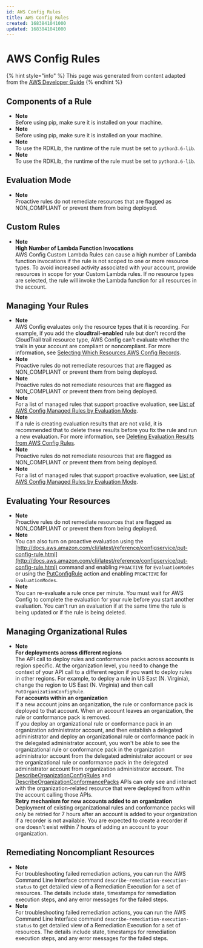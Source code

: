 ```yaml
---
id: AWS Config Rules
title: AWS Config Rules
created: 1683841041000
updated: 1683841041000
---
```

# AWS Config Rules

{% hint style="info" %}
This page was generated from content adapted from the [AWS Developer Guide](https://github.com/awsdocs/aws-config-developer-guide.git)
{% endhint %}

## Components of a Rule

- **Note**  
Before using pip, make sure it is installed on your machine\.
- **Note**  
Before using pip, make sure it is installed on your machine\.
- **Note**  
To use the RDKLib, the runtime of the rule must be set to `python3.6-lib`\.
- **Note**  
To use the RDKLib, the runtime of the rule must be set to `python3.6-lib`\.


## Evaluation Mode

- **Note**  
Proactive rules do not remediate resources that are flagged as NON\_COMPLIANT or prevent them from being deployed\.


## Custom Rules

- **Note**  
**High Number of Lambda Function Invocations**  
AWS Config Custom Lambda Rules can cause a high number of Lambda function invocations if the rule is not scoped to one or more resource types\. To avoid increased activity associated with your account, provide resources in scope for your Custom Lambda rules\. If no resource types are selected, the rule will invoke the Lambda function for all resources in the account\.


## Managing Your Rules

- **Note**  
AWS Config evaluates only the resource types that it is recording\. For example, if you add the **cloudtrail\-enabled** rule but don't record the CloudTrail trail resource type, AWS Config can't evaluate whether the trails in your account are compliant or noncompliant\. For more information, see [Selecting Which Resources AWS Config Records](select-resources.md)\.
- **Note**  
Proactive rules do not remediate resources that are flagged as NON\_COMPLIANT or prevent them from being deployed\.
- **Note**  
Proactive rules do not remediate resources that are flagged as NON\_COMPLIANT or prevent them from being deployed\.
- **Note**  
For a list of managed rules that support proactive evaluation, see [List of AWS Config Managed Rules by Evaluation Mode](https://docs.aws.amazon.com/config/latest/developerguide/managed-rules-by-evaluation-mode.html)\.
- **Note**  
If a rule is creating evaluation results that are not valid, it is recommended that to delete these results before you fix the rule and run a new evaluation\. For more information, see [Deleting Evaluation Results from AWS Config Rules](deleting-evaluations-results.md)\.
- **Note**  
Proactive rules do not remediate resources that are flagged as NON\_COMPLIANT or prevent them from being deployed\.
- **Note**  
For a list of managed rules that support proactive evaluation, see [List of AWS Config Managed Rules by Evaluation Mode](https://docs.aws.amazon.com/config/latest/developerguide/managed-rules-by-evaluation-mode.html)\.


## Evaluating Your Resources

- **Note**  
Proactive rules do not remediate resources that are flagged as NON\_COMPLIANT or prevent them from being deployed\.
- **Note**  
You can also turn on proactive evaluation using the [http://docs.aws.amazon.com/cli/latest/reference/configservice/put-config-rule.html](http://docs.aws.amazon.com/cli/latest/reference/configservice/put-config-rule.html) command and enabling `PROACTIVE` for `EvaluationModes` or using the [PutConfigRule](https://docs.aws.amazon.com/config/latest/APIReference/API_PutConfigRule.html) action and enabling `PROACTIVE` for `EvaluationModes`\.
- **Note**  
You can re\-evaluate a rule once per minute\. You must wait for AWS Config to complete the evaluation for your rule before you start another evaluation\. You can't run an evaluation if at the same time the rule is being updated or if the rule is being deleted\.


## Managing Organizational Rules

- **Note**  
**For deployments across different regions**  
The API call to deploy rules and conformance packs across accounts is region specific\. At the organization level, you need to change the context of your API call to a different region if you want to deploy rules in other regions\. For example, to deploy a rule in US East \(N\. Virginia\), change the region to US East \(N\. Virginia\) and then call `PutOrganizationConfigRule`\.  
**For accounts within an organization**  
If a new account joins an organization, the rule or conformance pack is deployed to that account\. When an account leaves an organization, the rule or conformance pack is removed\.  
If you deploy an organizational rule or conformance pack in an organization administrator account, and then establish a delegated administrator and deploy an organizational rule or conformance pack in the delegated administrator account, you won't be able to see the organizational rule or conformance pack in the organization administrator account from the delegated administrator account or see the organizational rule or conformance pack in the delegated administrator account from organization administrator account\. The [DescribeOrganizationConfigRules](https://docs.aws.amazon.com/config/latest/APIReference/API_DescribeOrganizationConfigRules.html) and [DescribeOrganizationConformancePacks](https://docs.aws.amazon.com/config/latest/APIReference/API_DescribeOrganizationConformancePacks.html) APIs can only see and interact with the organization\-related resource that were deployed from within the account calling those APIs\.   
**Retry mechanism for new accounts added to an organization**  
Deployment of existing organizational rules and conformance packs will only be retried for 7 hours after an account is added to your organization if a recorder is not available\. You are expected to create a recorder if one doesn't exist within 7 hours of adding an account to your organization\.


## Remediating Noncompliant Resources

- **Note**  
For troubleshooting failed remediation actions, you can run the AWS Command Line Interface command `describe-remediation-execution-status` to get detailed view of a Remediation Execution for a set of resources\. The details include state, timestamps for remediation execution steps, and any error messages for the failed steps\.
- **Note**  
For troubleshooting failed remediation actions, you can run the AWS Command Line Interface command `describe-remediation-execution-status` to get detailed view of a Remediation Execution for a set of resources\. The details include state, timestamps for remediation execution steps, and any error messages for the failed steps\.

